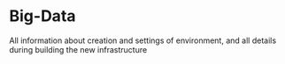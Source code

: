 # Big-Data
All information about creation and settings of environment, and all details during building the new infrastructure
